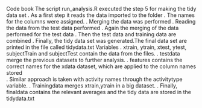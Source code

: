 Code book
The script run_analysis.R executed the step 5 for making the tidy data set
.	As a first step it reads the data imported to the folder
.	The names for the columns were assigned.
.	Merging the data was performed
.	Reading the data from the test data performed
.	Again the merging of the data performed for the test data
.	Then the test data and training data are combined
.	Finally, the tidy data set was generated.The final data set are printed in the file called tidydata.txt
Variables
.	xtrain, ytrain, xtest, ytest, subjectTrain and subjectTest contain the data from the  files.
.	testdata merge the previous datasets to further analysis.
.	features contains the correct names for the xdata dataset, which are applied to the column names stored  
.	Similar approach is taken with activity names through the activitytype variable.
.	Trainingdata merges xtrain,ytrain  in a big dataset.
.	Finally, finaldata contains the relevant averages and the tidy data are stored in the tidydata.txt
